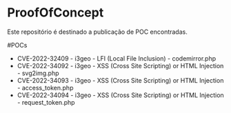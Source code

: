 # ProofOfConcept
Este repositório é destinado a publicação de POC encontradas.

#POCs
- CVE-2022-32409 - i3geo - LFI (Local File Inclusion)                   - codemirror.php
- CVE-2022-34092 - i3geo - XSS (Cross Site Scripting) or HTML Injection - svg2img.php
- CVE-2022-34093 - i3geo - XSS (Cross Site Scripting) or HTML Injection - access_token.php
- CVE-2022-34094 - i3geo - XSS (Cross Site Scripting) or HTML Injection - request_token.php
